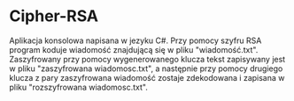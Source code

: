 # Cipher-RSA

Aplikacja konsolowa napisana w jezyku C#. 
Przy pomocy szyfru RSA program koduje wiadomość znajdującą się w pliku "wiadomość.txt". Zaszyfrowany przy pomocy wygenerowanego klucza tekst zapisywany jest w pliku "zaszyfrowana wiadomosc.txt", a następnie przy pomocy drugiego klucza z pary zaszyfrowana wiadomość zostaje zdekodowana i zapisana w pliku "rozszyfrowana wiadomosc.txt".
